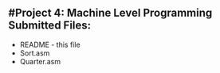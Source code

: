 #Project 4: Machine Level Programming
Submitted Files:
------------------
<ul>
<li>README - this file</li>
<li>Sort.asm</li>
<li>Quarter.asm</li>
</ul>
